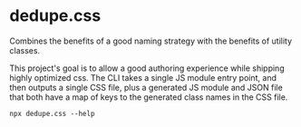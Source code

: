 # dedupe.css

Combines the benefits of a good naming strategy with the benefits of utility classes.

This project's goal is to allow a good authoring experience while shipping highly optimized css. The CLI takes a single JS module entry point, and then outputs a single CSS file, plus a generated JS module and JSON file that both have a map of keys to the generated class names in the CSS file.

```
npx dedupe.css --help
```
